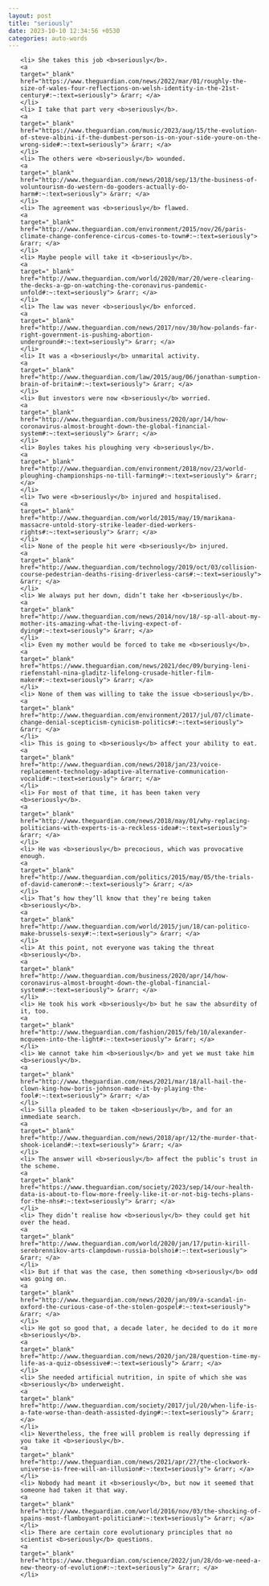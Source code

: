 ```yaml
---
layout: post
title: "seriously"
date: 2023-10-10 12:34:56 +0530
categories: auto-words
---
```

<ol>

    <li> She takes this job <b>seriously</b>.
    <a 
    target="_blank" 
    href="https://www.theguardian.com/news/2022/mar/01/roughly-the-size-of-wales-four-reflections-on-welsh-identity-in-the-21st-century#:~:text=seriously"> &rarr; </a>
    </li>
    <li> I take that part very <b>seriously</b>.
    <a 
    target="_blank" 
    href="https://www.theguardian.com/music/2023/aug/15/the-evolution-of-steve-albini-if-the-dumbest-person-is-on-your-side-youre-on-the-wrong-side#:~:text=seriously"> &rarr; </a>
    </li>
    <li> The others were <b>seriously</b> wounded.
    <a 
    target="_blank" 
    href="http://www.theguardian.com/news/2018/sep/13/the-business-of-voluntourism-do-western-do-gooders-actually-do-harm#:~:text=seriously"> &rarr; </a>
    </li>
    <li> The agreement was <b>seriously</b> flawed.
    <a 
    target="_blank" 
    href="http://www.theguardian.com/environment/2015/nov/26/paris-climate-change-conference-circus-comes-to-town#:~:text=seriously"> &rarr; </a>
    </li>
    <li> Maybe people will take it <b>seriously</b>.
    <a 
    target="_blank" 
    href="http://www.theguardian.com/world/2020/mar/20/were-clearing-the-decks-a-gp-on-watching-the-coronavirus-pandemic-unfold#:~:text=seriously"> &rarr; </a>
    </li>
    <li> The law was never <b>seriously</b> enforced.
    <a 
    target="_blank" 
    href="http://www.theguardian.com/news/2017/nov/30/how-polands-far-right-government-is-pushing-abortion-underground#:~:text=seriously"> &rarr; </a>
    </li>
    <li> It was a <b>seriously</b> unmarital activity.
    <a 
    target="_blank" 
    href="http://www.theguardian.com/law/2015/aug/06/jonathan-sumption-brain-of-britain#:~:text=seriously"> &rarr; </a>
    </li>
    <li> But investors were now <b>seriously</b> worried.
    <a 
    target="_blank" 
    href="http://www.theguardian.com/business/2020/apr/14/how-coronavirus-almost-brought-down-the-global-financial-system#:~:text=seriously"> &rarr; </a>
    </li>
    <li> Boyles takes his ploughing very <b>seriously</b>.
    <a 
    target="_blank" 
    href="http://www.theguardian.com/environment/2018/nov/23/world-ploughing-championships-no-till-farming#:~:text=seriously"> &rarr; </a>
    </li>
    <li> Two were <b>seriously</b> injured and hospitalised.
    <a 
    target="_blank" 
    href="http://www.theguardian.com/world/2015/may/19/marikana-massacre-untold-story-strike-leader-died-workers-rights#:~:text=seriously"> &rarr; </a>
    </li>
    <li> None of the people hit were <b>seriously</b> injured.
    <a 
    target="_blank" 
    href="http://www.theguardian.com/technology/2019/oct/03/collision-course-pedestrian-deaths-rising-driverless-cars#:~:text=seriously"> &rarr; </a>
    </li>
    <li> We always put her down, didn’t take her <b>seriously</b>.
    <a 
    target="_blank" 
    href="http://www.theguardian.com/news/2014/nov/18/-sp-all-about-my-mother-its-amazing-what-the-living-expect-of-dying#:~:text=seriously"> &rarr; </a>
    </li>
    <li> Even my mother would be forced to take me <b>seriously</b>.
    <a 
    target="_blank" 
    href="https://www.theguardian.com/news/2021/dec/09/burying-leni-riefenstahl-nina-gladitz-lifelong-crusade-hitler-film-maker#:~:text=seriously"> &rarr; </a>
    </li>
    <li> None of them was willing to take the issue <b>seriously</b>.
    <a 
    target="_blank" 
    href="http://www.theguardian.com/environment/2017/jul/07/climate-change-denial-scepticism-cynicism-politics#:~:text=seriously"> &rarr; </a>
    </li>
    <li> This is going to <b>seriously</b> affect your ability to eat.
    <a 
    target="_blank" 
    href="http://www.theguardian.com/news/2018/jan/23/voice-replacement-technology-adaptive-alternative-communication-vocalid#:~:text=seriously"> &rarr; </a>
    </li>
    <li> For most of that time, it has been taken very <b>seriously</b>.
    <a 
    target="_blank" 
    href="http://www.theguardian.com/news/2018/may/01/why-replacing-politicians-with-experts-is-a-reckless-idea#:~:text=seriously"> &rarr; </a>
    </li>
    <li> He was <b>seriously</b> precocious, which was provocative enough.
    <a 
    target="_blank" 
    href="http://www.theguardian.com/politics/2015/may/05/the-trials-of-david-cameron#:~:text=seriously"> &rarr; </a>
    </li>
    <li> That’s how they’ll know that they’re being taken <b>seriously</b>.
    <a 
    target="_blank" 
    href="http://www.theguardian.com/world/2015/jun/18/can-politico-make-brussels-sexy#:~:text=seriously"> &rarr; </a>
    </li>
    <li> At this point, not everyone was taking the threat <b>seriously</b>.
    <a 
    target="_blank" 
    href="http://www.theguardian.com/business/2020/apr/14/how-coronavirus-almost-brought-down-the-global-financial-system#:~:text=seriously"> &rarr; </a>
    </li>
    <li> He took his work <b>seriously</b> but he saw the absurdity of it, too.
    <a 
    target="_blank" 
    href="http://www.theguardian.com/fashion/2015/feb/10/alexander-mcqueen-into-the-light#:~:text=seriously"> &rarr; </a>
    </li>
    <li> We cannot take him <b>seriously</b> and yet we must take him <b>seriously</b>.
    <a 
    target="_blank" 
    href="http://www.theguardian.com/news/2021/mar/18/all-hail-the-clown-king-how-boris-johnson-made-it-by-playing-the-fool#:~:text=seriously"> &rarr; </a>
    </li>
    <li> Silla pleaded to be taken <b>seriously</b>, and for an immediate search.
    <a 
    target="_blank" 
    href="http://www.theguardian.com/news/2018/apr/12/the-murder-that-shook-iceland#:~:text=seriously"> &rarr; </a>
    </li>
    <li> The answer will <b>seriously</b> affect the public’s trust in the scheme.
    <a 
    target="_blank" 
    href="https://www.theguardian.com/society/2023/sep/14/our-health-data-is-about-to-flow-more-freely-like-it-or-not-big-techs-plans-for-the-nhs#:~:text=seriously"> &rarr; </a>
    </li>
    <li> They didn’t realise how <b>seriously</b> they could get hit over the head.
    <a 
    target="_blank" 
    href="http://www.theguardian.com/world/2020/jan/17/putin-kirill-serebrennikov-arts-clampdown-russia-bolshoi#:~:text=seriously"> &rarr; </a>
    </li>
    <li> But if that was the case, then something <b>seriously</b> odd was going on.
    <a 
    target="_blank" 
    href="http://www.theguardian.com/news/2020/jan/09/a-scandal-in-oxford-the-curious-case-of-the-stolen-gospel#:~:text=seriously"> &rarr; </a>
    </li>
    <li> He got so good that, a decade later, he decided to do it more <b>seriously</b>.
    <a 
    target="_blank" 
    href="http://www.theguardian.com/news/2020/jan/28/question-time-my-life-as-a-quiz-obsessive#:~:text=seriously"> &rarr; </a>
    </li>
    <li> She needed artificial nutrition, in spite of which she was <b>seriously</b> underweight.
    <a 
    target="_blank" 
    href="http://www.theguardian.com/society/2017/jul/20/when-life-is-a-fate-worse-than-death-assisted-dying#:~:text=seriously"> &rarr; </a>
    </li>
    <li> Nevertheless, the free will problem is really depressing if you take it <b>seriously</b>.
    <a 
    target="_blank" 
    href="http://www.theguardian.com/news/2021/apr/27/the-clockwork-universe-is-free-will-an-illusion#:~:text=seriously"> &rarr; </a>
    </li>
    <li> Nobody had meant it <b>seriously</b>, but now it seemed that someone had taken it that way.
    <a 
    target="_blank" 
    href="http://www.theguardian.com/world/2016/nov/03/the-shocking-of-spains-most-flamboyant-politician#:~:text=seriously"> &rarr; </a>
    </li>
    <li> There are certain core evolutionary principles that no scientist <b>seriously</b> questions.
    <a 
    target="_blank" 
    href="https://www.theguardian.com/science/2022/jun/28/do-we-need-a-new-theory-of-evolution#:~:text=seriously"> &rarr; </a>
    </li>